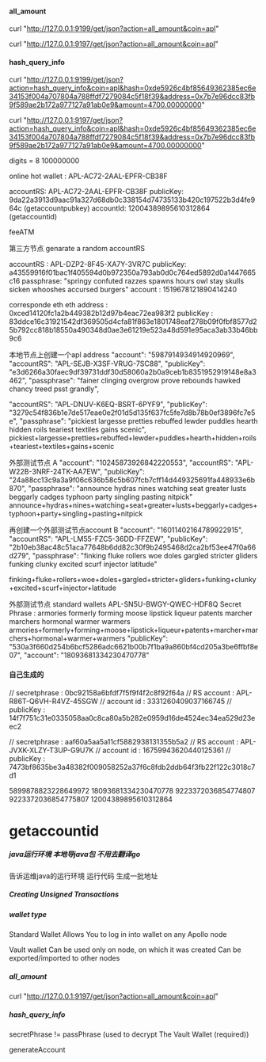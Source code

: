 #### all_amount
curl "http://127.0.0.1:9199/get/json?action=all_amount&coin=apl"


curl "http://127.0.0.1:9197/get/json?action=all_amount&coin=apl"


####  hash_query_info


curl "http://127.0.0.1:9199/get/json?action=hash_query_info&coin=apl&hash=0xde5926c4bf85649362385ec6e34153f004a707804a788ffdf7279084c5f18f39&address=0x7b7e96dcc83fb9f589ae2b172a977127a91ab0e9&amount=4700.00000000"   


curl "http://127.0.0.1:9197/get/json?action=hash_query_info&coin=apl&hash=0xde5926c4bf85649362385ec6e34153f004a707804a788ffdf7279084c5f18f39&address=0x7b7e96dcc83fb9f589ae2b172a977127a91ab0e9&amount=4700.00000000"  


digits = 8
100000000

online hot wallet : 
APL-AC72-2AAL-EPFR-CB38F


accountRS:  APL-AC72-2AAL-EPFR-CB38F
publicKey:  9da22a3913d9aac91a327d68db0c338154d74735133b420c197522b3d4fe964c (getaccountpubkey)
accountId:  12004389895610312864   (getaccountid)


feeATM 


第三方节点
genarate a random accountRS

accountRS : APL-DZP2-8F45-XA7Y-3VR7C
publicKey:  a43559916f01bac1f405594d0b972350a793ab0d0c764ed5892d0a1447665c16
passphrase: "springy confuted razzes spawns hours owl stay skulls sicken whooshes accursed burgers"
account : 1519678121890414240

corresponde eth 
eth address : 0xced14120fc1a2b449382b12d97b4eac72ea983f2
publicKey : 83ddce16c31921542df369505d4cfa81f863e1801748eaf278b09f0fbf8577d25b792cc818b18550a490348d0ae3e61219e523a48d591e95aca3ab33b46bb9c6


本地节点上创建一个apl address
"account": "5987914934914920969",
"accountRS": "APL-SEJB-X3SF-VRUG-7SC88",
"publicKey": "e3d6266a30faec9df39731ddf30d58060a2b0a9ceb1b8351952919148e8a3462",
"passphrase": "fainer clinging overgrow prove rebounds hawked chancy treed psst grandly",   


"accountRS": "APL-DNUV-K6EQ-BSRT-6PYF9",
"publicKey": "3279c54f836b1e7de517eae0e2f01d5d135f637fc5fe7d8b78b0ef3896fc7e5e",
"passphrase": "pickiest largesse pretties rebuffed lewder puddles hearth hidden roils teariest textiles gains scenic",
pickiest+largesse+pretties+rebuffed+lewder+puddles+hearth+hidden+roils+teariest+textiles+gains+scenic


外部测试节点 A
"account": "10245873926842220553",
"accountRS": "APL-W22B-3NRF-24TK-AA7EW",
"publicKey": "24a88cc13c9a3a9f06c636b58c5b607fcb7cff14d449325691fa448933e6b870",
"passphrase": "announce hydras nines watching seat greater lusts beggarly cadges typhoon party singling pasting nitpick"
announce+hydras+nines+watching+seat+greater+lusts+beggarly+cadges+typhoon+party+singling+pasting+nitpick


再创建一个外部测试节点account B
"account": "16011402164789922915",
"accountRS": "APL-LM55-FZC5-36DD-FFZEW",
"publicKey": "2b10eb38ac48c51aca77648b6dd82c30f9b2495468d2ca2bf53ee47f0a66d279",
"passphrase": "finking fluke rollers woe doles gargled stricter gliders funking clunky excited scurf injector latitude"

finking+fluke+rollers+woe+doles+gargled+stricter+gliders+funking+clunky+excited+scurf+injector+latitude



外部测试节点
standard wallets
APL-SN5U-BWGY-QWEC-HDF8Q
Secret Phrase : armories formerly forming moose lipstick liqueur patents marcher marchers hormonal warmer warmers
armories+formerly+forming+moose+lipstick+liqueur+patents+marcher+marchers+hormonal+warmer+warmers
"publicKey": "530a3f660d254b6bcf5286adc6621b00b7f1ba9a860bf4cd205a3be6ffbf8e07",
"account": "18093681334230470778" 


#### 自己生成的
// secretphrase : 0bc92158a6bfdf7f5f9f4f2c8f92f64a
// RS account : APL-R86T-Q6VH-R4VZ-45SGW
// account id : 3331260409037166745
// publicKey  : 14f7f751c31e0335058aa0c8ca80a5b282e0959d16de4524ec34ea529d23eec2



// secretphrase : aaf60a5aa5a11cf5882938131355b5a2
// RS account : APL-JVXK-XLZY-T3UP-G9U7K
// account id : 16759943620440125361
// publicKey  : 7473bf8635be3a48382f009058252a37f6c8fdb2ddb64f3fb22f122c3018c7d1



5899878823228649972
18093681334230470778
9223372036854774807
9223372036854775807
12004389895610312864

# getaccountid


<!-- 测试网有钱account 打钱到自创的账号
"account": "1790374294120018364"
"accountRS": APL-9EFW-XX62-2ZGY-3H7QK
"publicKey": "79e0f01b68b97993b7afe90546fedd16c4cfe9f18a65969e7e143c8053cdc769",
Secret Phrase:
items sails saintly captions kiosks kippered manumit stitches stitches tickle baste basted
items+sails+saintly+captions+kiosks+kippered+manumit+stitches+stitches+tickle+baste+basted -->


##### java运行环境 本地导java包 不用去翻译go 

告诉运维java的运行环境 运行代码
生成一批地址 





##### Creating Unsigned Transactions



##### wallet type 

Standard Wallet
Allows You to log in into wallet on any Apollo node

Vault wallet
Can be used only on node, on which it was created
Can be exported/imported to other nodes




##### all_amount

curl "http://127.0.0.1:9197/get/json?action=all_amount&coin=apl"


##### hash_query_info





secretPhrase != passPhrase (used to decrypt The Vault Wallet (required))




generateAccount 
